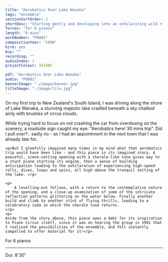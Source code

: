 ```yaml
---
title: "Aerobatics Over Lake Wanaka"
tags: "ensemble"
sectionSortOrder: 2
shortDesc: "Starting gently and developing into an exhilarating wild ride in a stunt plane over New Zealand's beautiful Lake Wanaka"
forces: "for 6 pianos"
length: "8 mins"
workNumber: "P0001"
compositionYear: "1998"
hire: yes
buy: ""
recording: ""
audioIndex: 1
projectColour: 347AB5

pdf: "Aerobatics Over Lake Wanaka"
audio: "P0001"
bannerImage: "./image/banner.jpg"
titleImage: "./image/tile.jpg"
---
```


<div class="pdMainContent">
    <p>
    On my first trip to New Zealand's South Island, I was driving along the shore of Lake Wanaka, a stunning majestic lake cradled beneath a sky chalked airily with brushes of cirrus clouds. </p>
    <p>While trying hard to focus on not crashing the car from overdosing on the scenery, a roadside sign caught my eye: "Aerobatics here! 30 mins trip". Did I pull over?.. sadly no - as I had an appointment in the next town that I was already late for..</p>
    
    <p>But I gleefully imagined many times in my mind what that aerobatics trip would have been like - and this piece is its imagined story. A peaceful, scene-setting opening with a chorale-like tune gives way to a stunt plane starting its engine, then a sense of building anticipation leading to the exhilaration of experiencing high-speed rolls, dives, loops and spins, all high above the tranquil setting of the lake. </p>

    <p>
        A levelling-out follows, with a return to the contemplative nature of the opening, and a close-up examination of some of the intricate reflection patterns glittering on the water below. Finally another build and climb to another stint of flying thrills, leading to a celebratory coda in which the chorale tune returns.
    </p>
    <p>
    Aside from the story above, this piece owes a debt for its inspiration to Piano Circus itself, since it was on hearing the group in 1991 that I realised the possibilities of the ensemble, and felt instantly compelled to offer material for it!</p>

</div>

<div class="pdSidebar">
    <p>For 6 pianos</p>
    <hr />
    <p>Dur. 8'30"</p>
</div>
